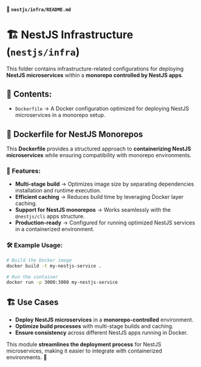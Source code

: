 #### 📄 `nestjs/infra/README.md`

# 🏗️ NestJS Infrastructure (`nestjs/infra`)

This folder contains infrastructure-related configurations for deploying **NestJS microservices** within a **monorepo controlled by NestJS apps**.

## 📌 Contents:

- `Dockerfile` → A Docker configuration optimized for deploying NestJS microservices in a monorepo setup.

## 🐳 Dockerfile for NestJS Monorepos

This **Dockerfile** provides a structured approach to **containerizing NestJS microservices** while ensuring compatibility with monorepo environments.

### 🔹 Features:

- **Multi-stage build** → Optimizes image size by separating dependencies installation and runtime execution.
- **Efficient caching** → Reduces build time by leveraging Docker layer caching.
- **Support for NestJS monorepos** → Works seamlessly with the `@nestjs/cli` apps structure.
- **Production-ready** → Configured for running optimized NestJS services in a containerized environment.

### 🛠️ Example Usage:

```sh
# Build the Docker image
docker build -t my-nestjs-service .

# Run the container
docker run -p 3000:3000 my-nestjs-service
```

## 🏗️ Use Cases

- **Deploy NestJS microservices** in a **monorepo-controlled** environment.
- **Optimize build processes** with multi-stage builds and caching.
- **Ensure consistency** across different NestJS apps running in Docker.

This module **streamlines the deployment process** for NestJS microservices, making it easier to integrate with containerized environments. 🚀
